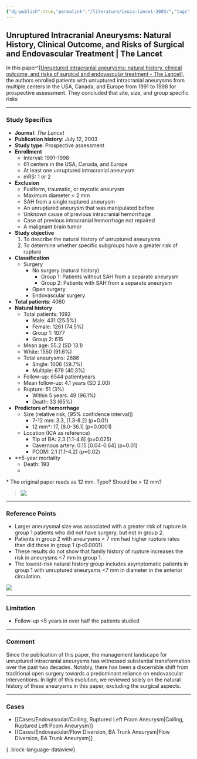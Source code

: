 ```yaml
---
{"dg-publish":true,"permalink":"/literature/isuia-lancet-2003/","tags":["anatomy","Lancet","aneurysm/unruptured"],"created":"2023-11-11T20:25:54.242-08:00","updated":"2023-11-11T22:22:29.111-08:00"}
---
```



## Unruptured Intracranial Aneurysms: Natural History, Clinical Outcome, and Risks of Surgical and Endovascular Treatment | The Lancet

In this paper^[[Unruptured intracranial aneurysms: natural history, clinical outcome, and risks of surgical and endovascular treatment - The Lancet](https://www.thelancet.com/journals/lancet/article/PIIS0140673603138603/fulltext)], the authors enrolled patients with unruptured intracranial aneurysms from multiple centers in the USA, Canada, and Europe from 1991 to 1998 for prospective assessment. They concluded that site, size, and group specific risks

---

### Study Specifics

- **Journal**: *The Lancet*
- **Publication history**: July 12, 2003
- **Study type**: Prospective assessment
- **Enrollment**
	- Interval: 1991-1998
	- 61 centers in the USA, Canada, and Europe
	- At least one unruptured intracranial aneurysm
	- mRS: 1 or 2
- **Exclusion**
	- Fusiform, traumatic, or mycotic aneurysm
	- Maximum diameter \< 2 mm
	- SAH from a single ruptured aneurysm
	- An unruptured aneurysm that was manipulated before
	- Unknown cause of previous intracranial hemorrhage 
	- Case of previous intracranial hemorrhage not repaired
	- A malignant brain tumor
- **Study objective**
	1. To describe the natural history of unruptured aneurysms
	2. To determine whether specific subgroups have a greater risk of rupture
- **Classification**
	- Surgery
		- No surgery (natural history)
			- Group 1: Patients without SAH from a separate aneurysm
			- Group 2: Patients with SAH from a separate aneurysm
		- Open surgery
		- Endovascular surgery
- **Total patients**: 4060 
- **Natural history**
	- Total patients: 1692
		- Male: 431 (25.5%)
		- Female: 1261 (74.5%)
		- Group 1: 1077
		- Group 2: 615
	- Mean age: 55.2 (SD 13.1)
	- White: 1550 (91.6%)
	- Total aneurysms: 2686
		- Single: 1006 (59.7%)
		- Multiple: 679 (40.3%)
	- Follow-up: 6544 patientyears
	- Mean follow-up: 4.1 years (SD 2.00)
	- Rupture: 51 (3%)
		- Within 5 years: 49 (96.1%)
		- Death: 33 (65%)
- **Predictors of hemorrhage**
	- Size (relative risk, \[95% confidence interval\])
		- 7-12 mm: 3.3, \[1.3-8.2\] (p=0.01)
		- 12 mm*: 17, \[8.0-36.1\] (p<0.0001)
	- Location (ICA as reference)
		- Tip of BA: 2.3 \[1.1-4.8\] (p=0.025)
		- Cavernous artery: 0.15 \[0.04-0.64\] (p=0.01)
		- PCOM: 2.1 \[1.1-4.2\] (p=0.02)
- **5-year mortality
	- Death: 193
	- 

\* The original paper reads as 12 mm. Typo? Should be \> 12 mm?
> ![](https://i.imgur.com/fZBKHa9.png)

---

### Reference Points

- Larger aneurysmal size was associated with a greater risk of rupture in group 1 patients who did not have surgery, but not in group 2.
- Patients in group 2 with aneurysms \< 7 mm had higher rupture rates than did those in group 1 (p<0.0001).
- These results do not show that family history of rupture increases the risk in aneurysms \<7 mm in group 1.
- The lowest-risk natural history group includes asymptomatic patients in group 1 with unruptured aneurysms \<7 mm in diameter in the anterior circulation.

![](https://i.imgur.com/Hbj24XM.png)

---

### Limitation

- Follow-up \<5 years in over half the patients studied

---

### Comment

Since the publication of this paper, the management landscape for unruptured intracranial aneurysms has witnessed substantial transformation over the past two decades. Notably, there has been a discernible shift from traditional open surgery towards a predominant reliance on endovascular interventions. In light of this evolution, we reviewed solely on the natural history of these aneurysms in this paper, excluding the surgical aspects.

---
### Cases

- [[Cases/Endovascular/Coiling, Ruptured Left Pcom Aneurysm\|Coiling, Ruptured Left Pcom Aneurysm]]
- [[Cases/Endovascular/Flow Diversion, BA Trunk Aneurysm\|Flow Diversion, BA Trunk Aneurysm]]

{ .block-language-dataview}
